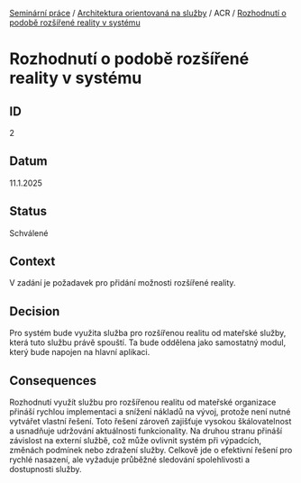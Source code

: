 [Seminární práce](../README.md) / [Architektura orientovaná na služby](README.md) / ACR / [Rozhodnutí o podobě rozšířené reality v systému](README.md)

# Rozhodnutí o podobě rozšířené reality v systému

## ID
2

## Datum
11.1.2025

## Status
Schválené

## Context
V zadání je požadavek pro přidání možnosti rozšířené reality. 

## Decision
Pro systém bude využita služba pro rozšířenou realitu od mateřské služby, která tuto službu právě spouští. Ta bude oddělena jako samostatný modul, který bude napojen na hlavní aplikaci.

## Consequences
Rozhodnutí využít službu pro rozšířenou realitu od mateřské organizace přináší rychlou implementaci a snížení nákladů na vývoj, protože není nutné vytvářet vlastní řešení. Toto řešení zároveň zajišťuje vysokou škálovatelnost a usnadňuje udržování aktuálnosti funkcionality. Na druhou stranu přináší závislost na externí službě, což může ovlivnit systém při výpadcích, změnách podmínek nebo zdražení služby. Celkově jde o efektivní řešení pro rychlé nasazení, ale vyžaduje průběžné sledování spolehlivosti a dostupnosti služby.

